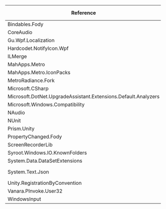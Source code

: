 | Reference                                                      | Version                 | License Type | License                                                               | 
 | -------------------------------------------------------------- | ----------------------- | ------------ | --------------------------------------------------------------------- | 
 | Bindables.Fody                                                 | 6.3.0                   | MIT          | https://licenses.nuget.org/MIT                                        | 
 | CoreAudio                                                      | 1.12.0                  |              |                                                                       | 
 | Gu.Wpf.Localization                                            | 6.7.0                   | MIT          | https://licenses.nuget.org/MIT                                        | 
 | Hardcodet.NotifyIcon.Wpf                                       | 1.1.0                   | LICENSE      | https://www.nuget.org/packages/Hardcodet.NotifyIcon.Wpf/1.1.0/License | 
 | ILMerge                                                        | 3.0.41                  |              | https://github.com/dotnet/ILMerge/blob/master/LICENSE                 | 
 | MahApps.Metro                                                  | 2.4.9                   | MIT          | https://licenses.nuget.org/MIT                                        | 
 | MahApps.Metro.IconPacks                                        | 4.11.0                  | MIT          | https://licenses.nuget.org/MIT                                        | 
 | MetroRadiance.Fork                                             | 3.2.0                   | MIT          | https://licenses.nuget.org/MIT                                        | 
 | Microsoft.CSharp                                               | 4.7.0                   | MIT          | https://licenses.nuget.org/MIT                                        | 
 | Microsoft.DotNet.UpgradeAssistant.Extensions.Default.Analyzers | 0.3.326103              | MIT          | https://licenses.nuget.org/MIT                                        | 
 | Microsoft.Windows.Compatibility                                | 6.0.0                   | MIT          | https://licenses.nuget.org/MIT                                        | 
 | NAudio                                                         | 2.1.0-beta.1            | license.txt  | https://www.nuget.org/packages/NAudio/2.1.0-beta.1/License            | 
 | NUnit                                                          | 3.13.3                  | LICENSE.txt  | https://www.nuget.org/packages/NUnit/3.13.3/License                   | 
 | Prism.Unity                                                    | 8.1.97                  | LICENSE      | https://www.nuget.org/packages/Prism.Unity/8.1.97/License             | 
 | PropertyChanged.Fody                                           | 3.4.0                   | MIT          | https://licenses.nuget.org/MIT                                        | 
 | ScreenRecorderLib                                              | 5.1.2                   |              | https://github.com/sskodje/ScreenRecorderLib/blob/master/LICENSE      | 
 | Syroot.Windows.IO.KnownFolders                                 | 1.3.0                   | MIT          | https://licenses.nuget.org/MIT                                        | 
 | System.Data.DataSetExtensions                                  | 4.5.0                   | MIT          | https://github.com/dotnet/corefx/blob/master/LICENSE.TXT              | 
 | System.Text.Json                                               | 7.0.0-preview.4.22229.4 | MIT          | https://licenses.nuget.org/MIT                                        | 
 | Unity.RegistrationByConvention                                 | 5.11.1                  |              | https://github.com/unitycontainer/unity/blob/master/LICENSE           | 
 | Vanara.PInvoke.User32                                          | 3.4.2                   | MIT          | https://licenses.nuget.org/MIT                                        | 
 | WindowsInput                                                   | 6.4.0                   | LICENSE.txt  | https://www.nuget.org/packages/WindowsInput/6.4.0/License             | 
